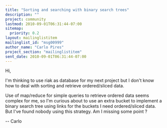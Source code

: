 ```yaml
---
title: "Sorting and searching with binary search trees"
description: ""
project: community
lastmod: 2010-09-01T06:31:44-07:00
sitemap:
  priority: 0.2
layout: mailinglistitem
mailinglist_id: "msg00999"
author_name: "Carlo Pires"
project_section: "mailinglistitem"
sent_date: 2010-09-01T06:31:44-07:00
---
```



Hi,

I'm thinking to use riak as database for my next project but I don't
know how to deal with sorting and retrieve ordered/sliced data.

Use of map/reduce for simple queries to retrieve ordered data seems
complex for me, so I'm curious about to use an extra bucket to
implement a binary search tree using links for the buckets I need
ordered/sliced data. But I've found nobody using this strategy. Am I
missing some point ?

--
 Carlo

